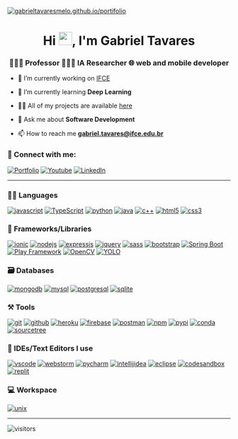 [![gabrieltavaresmelo.github.io/portifolio](https://user-images.githubusercontent.com/70439799/150669911-f4770983-6987-48b8-ad53-a5542231e894.gif)](https://gabrieltavaresmelo.github.io/portifolio)

<h1 align="center">Hi <img src="https://raw.githubusercontent.com/MartinHeinz/MartinHeinz/master/wave.gif" width="30">, I'm Gabriel Tavares</h1>
<h3 align="center">👨🏻‍🏫 Professor 🧑🏻‍💻 IA Researcher 🌐 web and mobile developer</h3>

- 🔭 I’m currently working on [IFCE](https://ifce.edu.br)

- 🌱 I’m currently learning **Deep Learning**

- 👨‍💻 All of my projects are available [here](https://gabrieltavaresmelo.github.io/portifolio)

- 💬 Ask me about **Software Development**

- 📫 How to reach me **gabriel.tavares@ifce.edu.br**

### 🤝 Connect with me:

[![Portfolio](https://img.shields.io/badge/Portfolio-000000?style=for-the-badge&logo=Portfolio&logoColor=white)](https://gabrieltavaresmelo.github.io/portifolio)
[![Youtube](https://img.shields.io/badge/YouTube-F80000?style=for-the-badge&logo=youtube&logoColor=white)](https://www.youtube.com/channel/UCIap01bau4RPLh0fcaHu1Hg)
[![LinkedIn](https://img.shields.io/badge/LinkedIn-0077B5?style=for-the-badge&logo=linkedin&logoColor=white)](https://www.linkedin.com/in/gabriel-tavares-melo)

---

### 🧑‍💻 Languages

[![javascript](https://img.shields.io/badge/JavaScript-323330?style=for-the-badge&logo=javascript&logoColor=F7DF1E)](https://gabrieltavaresmelo.github.io/portifolio)
[![TypeScript](https://img.shields.io/badge/TypeScript-007ACC?style=for-the-badge&logo=typescript&logoColor=white)](https://gabrieltavaresmelo.github.io/portifolio)
[![python](https://img.shields.io/badge/Python-FFD43B?style=for-the-badge&logo=python&logoColor=darkgreen)](https://gabrieltavaresmelo.github.io/portifolio)
[![java](https://img.shields.io/badge/Java-ED8B00?style=for-the-badge&logo=java&logoColor=white)](https://gabrieltavaresmelo.github.io/portifolio)
[![c++](https://img.shields.io/badge/C%2B%2B-00599C?style=for-the-badge&logo=c%2B%2B&logoColor=white)](https://gabrieltavaresmelo.github.io/portifolio)
[![html5](https://img.shields.io/badge/HTML5-E34F26?style=for-the-badge&logo=html5&logoColor=white)](https://gabrieltavaresmelo.github.io/portifolio)
[![css3](https://img.shields.io/badge/CSS3-1572B6?style=for-the-badge&logo=css3&logoColor=white)](https://gabrieltavaresmelo.github.io/portifolio)

### 🧩 Frameworks/Libraries

[![ionic](https://img.shields.io/badge/Ionic-20232A?style=for-the-badge&logo=ionic&logoColor=61DAFB)](https://gabrieltavaresmelo.github.io/portifolio)
[![nodejs](https://img.shields.io/badge/Node.js-339933?style=for-the-badge&logo=nodedotjs&logoColor=white)](https://gabrieltavaresmelo.github.io/portifolio)
[![expressjs](https://img.shields.io/badge/Express.js-000000?style=for-the-badge&logo=express&logoColor=white)](https://gabrieltavaresmelo.github.io/portifolio)
[![jquery](https://img.shields.io/badge/jQuery-0769AD?style=for-the-badge&logo=jquery&logoColor=white)](https://gabrieltavaresmelo.github.io/portifolio)
[![sass](https://img.shields.io/badge/Sass-CC6699?style=for-the-badge&logo=sass&logoColor=white)](https://gabrieltavaresmelo.github.io/portifolio)
[![bootstrap](https://img.shields.io/badge/Bootstrap-563D7C?style=for-the-badge&logo=bootstrap&logoColor=white)](https://gabrieltavaresmelo.github.io/portifolio)
[![Spring Boot](https://img.shields.io/badge/Spring%20Boot-20232A?style=for-the-badge&logo=spring&logoColor=61DAFB)](https://gabrieltavaresmelo.github.io/portifolio)
[![Play Framework](https://img.shields.io/badge/Play%20Framework-20232A?style=for-the-badge&logo=scala&logoColor=61DAFB)](https://gabrieltavaresmelo.github.io/portifolio)
[![OpenCV](https://img.shields.io/badge/OpenCV-20232A?style=for-the-badge&logo=opencv&logoColor=61DAFB)](https://gabrieltavaresmelo.github.io/portifolio)
[![YOLO](https://img.shields.io/badge/YOLO-20232A?style=for-the-badge&logo=yolo&logoColor=61DAFB)](https://gabrieltavaresmelo.github.io/portifolio)

### 🗃️ Databases

[![mongodb](https://img.shields.io/badge/MongoDB-4EA94B?style=for-the-badge&logo=mongodb&logoColor=white)](https://gabrieltavaresmelo.github.io/portifolio)
[![mysql](https://img.shields.io/badge/MySQL-005C84?style=for-the-badge&logo=mysql&logoColor=white)](https://gabrieltavaresmelo.github.io/portifolio)
[![postgresql](https://img.shields.io/badge/PostgreSQL-20232A?style=for-the-badge&logo=postgresql&logoColor=61DAFB)](https://gabrieltavaresmelo.github.io/portifolio)
[![sqlite](https://img.shields.io/badge/SQLite-07405E?style=for-the-badge&logo=sqlite&logoColor=white)](https://itsrakesh.co)

### ⚒️ Tools

[![git](https://img.shields.io/badge/GIT-E44C30?style=for-the-badge&logo=git&logoColor=white)](https://gabrieltavaresmelo.github.io/portifolio)
[![github](https://img.shields.io/badge/GitHub-100000?style=for-the-badge&logo=github&logoColor=white)](https://gabrieltavaresmelo.github.io/portifolio)
[![heroku](https://img.shields.io/badge/Heroku-430098?style=for-the-badge&logo=heroku&logoColor=white)](https://gabrieltavaresmelo.github.io/portifolio)
[![firebase](https://img.shields.io/badge/firebase-ffca28?style=for-the-badge&logo=firebase&logoColor=black)](https://gabrieltavaresmelo.github.io/portifolio)
[![postman](https://img.shields.io/badge/Postman-FF6C37?style=for-the-badge&logo=Postman&logoColor=white)](https://gabrieltavaresmelo.github.io/portifolio)
[![npm](https://img.shields.io/badge/npm-CB3837?style=for-the-badge&logo=npm&logoColor=white)](https://gabrieltavaresmelo.github.io/portifolio)
[![pypi](https://img.shields.io/badge/pypi-3775A9?style=for-the-badge&logo=pypi&logoColor=white)](https://gabrieltavaresmelo.github.io/portifolio)
[![conda](https://img.shields.io/badge/conda-342B029.svg?&style=for-the-badge&logo=anaconda&logoColor=white)](https://gabrieltavaresmelo.github.io/portifolio)
[![sourcetree](https://img.shields.io/badge/SourceTree-179287?style=for-the-badge&logo=sourcetree&logoColor=white)](https://gabrieltavaresmelo.github.io/portifolio)

### 🧠 IDEs/Text Editors I use

[![vscode](https://img.shields.io/badge/Visual_Studio_Code-0078D4?style=for-the-badge&logo=visual%20studio%20code&logoColor=white)](https://gabrieltavaresmelo.github.io/portifolio)
[![webstorm](https://img.shields.io/badge/WebStorm-000000?style=for-the-badge&logo=WebStorm&logoColor=white)](https://gabrieltavaresmelo.github.io/portifolio)
[![pycharm](https://img.shields.io/badge/PyCharm-000000.svg?&style=for-the-badge&logo=PyCharm&logoColor=white)](https://gabrieltavaresmelo.github.io/portifolio)
[![intellijidea](https://img.shields.io/badge/IntelliJIDEA-000000.svg?style=for-the-badge&logo=intellij-idea&logoColor=white)](https://gabrieltavaresmelo.github.io/portifolio)
[![eclipse](https://img.shields.io/badge/Eclipse-000000.svg?style=for-the-badge&logo=eclipse&logoColor=white)](https://gabrieltavaresmelo.github.io/portifolio)
[![codesandbox](https://img.shields.io/badge/Codesandbox-000000?style=for-the-badge&logo=CodeSandbox&logoColor=white)](https://gabrieltavaresmelo.github.io/portifolio)
[![replit](https://img.shields.io/badge/replit-667881?style=for-the-badge&logo=replit&logoColor=white)](https://gabrieltavaresmelo.github.io/portifolio)

### 💻 Workspace

[![unix](https://img.shields.io/badge/Linux-0078D6?style=for-the-badge&logo=linux&logoColor=white)](https://gabrieltavaresmelo.github.io/portifolio)

<!-- 
[![windows](https://img.shields.io/badge/Windows-0078D6?style=for-the-badge&logo=windows&logoColor=white)](https://gabrieltavaresmelo.github.io/portifolio)
-->

<!-- [![hp laptop](https://img.shields.io/badge/hp%20laptop-0096D6?style=for-the-badge&logo=hp&logoColor=white)](https://gabrieltavaresmelo.github.io/portifolio)
[![acer monitor](https://img.shields.io/badge/acer%20monitor-83B81A?style=for-the-badge&logo=acer&logoColor=white)](https://gabrieltavaresmelo.github.io/portifolio) -->

---

![visitors](https://visitor-badge.laobi.icu/badge?page_id=RakeshPotnuru.RakeshPotnuru)
